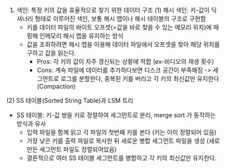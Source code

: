 1. 색인: 특정 키의 값을 효율적으로 찾기 위한 데이터 구조
   (1) 해시 색인: 키-값이 딕셔너리 형태로 이루어진 색인, 보통 해시 맵이나 해시 테이블의 구조로 구현함
   - 키를 데이터 파일의 바이트 오프셋(=값을 바로 찾을 수 있는 메모리 위치)에 매핑해 인메모리 해시 맵을 유지하는 방식
   - 값을 조회하려면 해시 맵을 이용해 데이터 파일에서 오프셋을 찾아 해당 위치를 구하고 값을 읽는다.
     - Pros: 각 키의 값이 자주 갱신되는 상황에 적합 (ex-비디오의 재생 횟수)
     - Cons: 계속 파일에 데이터를 추가하다보면 디스크 공간이 부족해짐 -> 세그먼트로 로그를 분할한다, 중복된 키를 버리고 각 키의 최신값만 유지한다(Compaction)

(2) SS 테이블(Sorted String Table)과 LSM 트리

- SS 테이블: 키-값 쌍을 키로 정렬하여 세그먼트로 분리, merge sort 가 동작하는 방식과 유사
  - 입력 파일을 함께 읽고 각 파일의 첫번째 키를 본다 (키는 이미 정렬되어 있음)
  - 가장 낮은 키를 출력 파일로 복사한 뒤 새로운 병합 세그먼트 파일을 생성 (새로 만든 세그먼트 파일도 정렬되어있음)
  - 결론적으로 여러 SS 테이블 세그먼트를 병합하고 각 키의 최신값만 유지한다.

